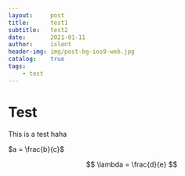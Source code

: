 ```yaml
---
layout:     post
title:      test1
subtitle:   test2
date:       2021-01-11
author:     islent
header-img: img/post-bg-ios9-web.jpg
catalog: 	true
tags:
    - test
---
```


# Test

This is a test haha

$a = \frac{b}{c}$

$$
\lambda = \frac{d}{e}
$$